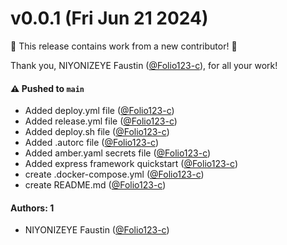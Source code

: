 # v0.0.1 (Fri Jun 21 2024)

:tada: This release contains work from a new contributor! :tada:

Thank you, NIYONIZEYE Faustin ([@Folio123-c](https://github.com/Folio123-c)), for all your work!

#### ⚠️ Pushed to `main`

- Added deploy.yml file ([@Folio123-c](https://github.com/Folio123-c))
- Added release.yml file ([@Folio123-c](https://github.com/Folio123-c))
- Added deploy.sh file ([@Folio123-c](https://github.com/Folio123-c))
- Added .autorc file ([@Folio123-c](https://github.com/Folio123-c))
- Added amber.yaml secrets file ([@Folio123-c](https://github.com/Folio123-c))
- Added express framework quickstart ([@Folio123-c](https://github.com/Folio123-c))
- create .docker-compose.yml ([@Folio123-c](https://github.com/Folio123-c))
- create README.md ([@Folio123-c](https://github.com/Folio123-c))

#### Authors: 1

- NIYONIZEYE Faustin ([@Folio123-c](https://github.com/Folio123-c))
